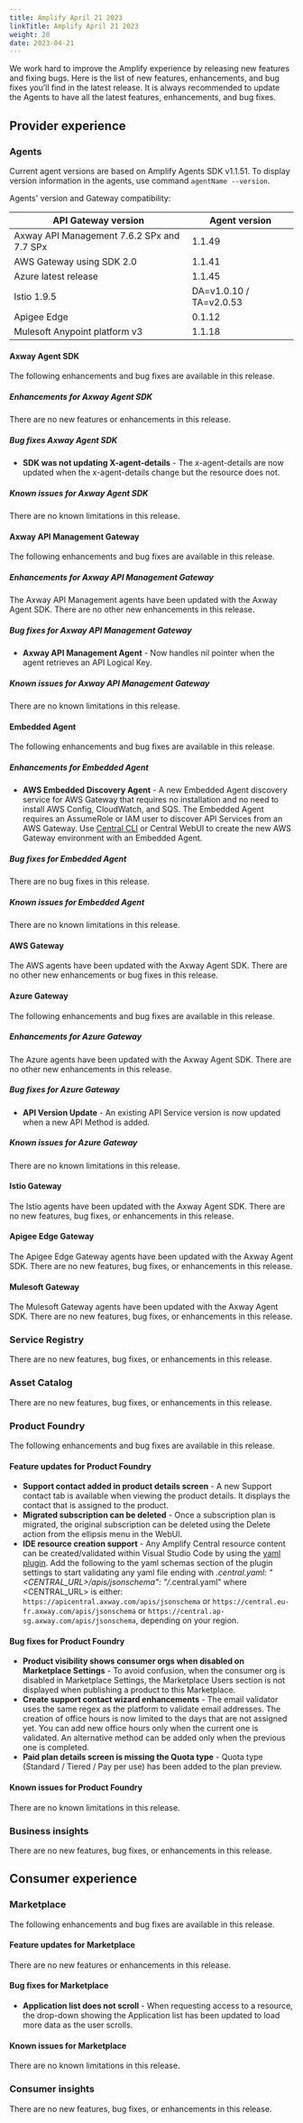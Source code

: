 ```yaml
---
title: Amplify April 21 2023
linkTitle: Amplify April 21 2023
weight: 20
date: 2023-04-21
---
```

We work hard to improve the Amplify experience by releasing new features and fixing bugs. Here is the list of new features, enhancements, and bug fixes you’ll find in the latest release.  It is always recommended to update the Agents to have all the latest features, enhancements, and bug fixes.

## Provider experience

### Agents

Current agent versions are based on Amplify Agents SDK v1.1.51. To display version information in the agents, use command `agentName --version`.

Agents' version and Gateway compatibility:

| API Gateway version                        | Agent version           |
|--------------------------------------------|-------------------------|
| Axway API Management 7.6.2 SPx and 7.7 SPx | 1.1.49                  |
| AWS Gateway using SDK 2.0                  | 1.1.41                  |
| Azure latest release                       | 1.1.45                  |
| Istio 1.9.5                                | DA=v1.0.10 / TA=v2.0.53 |
| Apigee Edge                                | 0.1.12                  |
| Mulesoft Anypoint platform v3              | 1.1.18                  |

#### Axway Agent SDK

The following enhancements and bug fixes are available in this release.

##### Enhancements for Axway Agent SDK

There are no new features or enhancements in this release.

##### Bug fixes Axway Agent SDK

* **SDK was not updating X-agent-details** - The x-agent-details are now updated when the x-agent-details change but the resource does not.

##### Known issues for Axway Agent SDK

There are no known limitations in this release.

#### Axway API Management Gateway

The following enhancements and bug fixes are available in this release.

##### Enhancements for Axway API Management Gateway

The Axway API Management agents have been updated with the Axway Agent SDK. There are no other new enhancements in this release.

##### Bug fixes for Axway API Management Gateway

* **Axway API Management Agent** - Now handles nil pointer when the agent retrieves an API Logical Key.

##### Known issues for Axway API Management Gateway

There are no known limitations in this release.

#### Embedded Agent

The following enhancements and bug fixes are available in this release.

##### Enhancements for Embedded Agent

* **AWS Embedded Discovery Agent** - A new Embedded Agent discovery service for AWS Gateway that requires no installation and no need to install AWS Config, CloudWatch, and SQS. The Embedded Agent requires an AssumeRole or IAM user to discover API Services from an AWS Gateway. Use [Central CLI](https://www.npmjs.com/package/@axway/axway-central-cli/v/2.15.1) or Central WebUI to create the new AWS Gateway environment with an Embedded Agent.

##### Bug fixes for Embedded Agent

There are no bug fixes in this release.

##### Known issues for Embedded Agent

There are no known limitations in this release.

#### AWS Gateway

The AWS agents have been updated with the Axway Agent SDK. There are no other new enhancements or bug fixes in this release.

#### Azure Gateway

The following enhancements and bug fixes are available in this release.

##### Enhancements for Azure Gateway

The Azure agents have been updated with the Axway Agent SDK. There are no other new enhancements in this release.

##### Bug fixes for Azure Gateway

* **API Version Update** - An existing API Service version is now updated when a new API Method is added.

##### Known issues for Azure Gateway

There are no known limitations in this release.

#### Istio Gateway

The Istio agents have been updated with the Axway Agent SDK. There are no new features, bug fixes, or enhancements in this release.

#### Apigee Edge Gateway

The Apigee Edge Gateway agents have been updated with the Axway Agent SDK. There are no new features, bug fixes, or enhancements in this release.

#### Mulesoft Gateway

The Mulesoft Gateway agents have been updated with the Axway Agent SDK. There are no new features, bug fixes, or enhancements in this release.

### Service Registry

There are no new features, bug fixes, or enhancements in this release.

### Asset Catalog

There are no new features, bug fixes, or enhancements in this release.

### Product Foundry

The following enhancements and bug fixes are available in this release.

#### Feature updates for Product Foundry

* **Support contact added in product details screen** - A new Support contact tab is available when viewing the product details. It displays the contact that is assigned to the product.
* **Migrated subscription can be deleted** - Once a subscription plan is migrated, the original subscription can be deleted using the Delete action from the ellipsis menu in the WebUI.
* **IDE resource creation support** - Any Amplify Central resource content can be created/validated within Visual Studio Code by using the [yaml plugin](https://marketplace.visualstudio.com/items?itemName=redhat.vscode-yaml&ssr=false#overview). Add the following to the yaml schemas section of the plugin settings to start validating any yaml file ending with *.central.yaml: "<CENTRAL_URL>/apis/jsonschema": "/*.central.yaml" where <CENTRAL_URL> is either: `https://apicentral.axway.com/apis/jsonschema` or `https://central.eu-fr.axway.com/apis/jsonschema` or `https://central.ap-sg.axway.com/apis/jsonschema`, depending on your region.

#### Bug fixes for Product Foundry

* **Product visibility shows consumer orgs when disabled on Marketplace Settings** - To avoid confusion, when the consumer org is disabled in Marketplace Settings, the Marketplace Users section is not displayed when publishing a product to this Marketplace.
* **Create support contact wizard enhancements** - The email validator uses the same regex as the platform to validate email addresses. The creation of office hours is now limited to the days that are not assigned yet. You can add new office hours only when the current one is validated. An alternative method can be added only when the previous one is completed.
* **Paid plan details screen is missing the Quota type** - Quota type (Standard / Tiered / Pay per use) has been added to the plan preview.

#### Known issues for Product Foundry

There are no known limitations in this release.

### Business insights

There are no new features, bug fixes, or enhancements in this release.

## Consumer experience

### Marketplace

The following enhancements and bug fixes are available in this release.

#### Feature updates for Marketplace

There are no new features or enhancements in this release.

#### Bug fixes for Marketplace

* **Application list does not scroll** - When requesting access to a resource, the drop-down showing the Application list has been updated to load more data as the user scrolls.

#### Known issues for Marketplace

There are no known limitations in this release.

### Consumer insights

There are no new features, bug fixes, or enhancements in this release.
